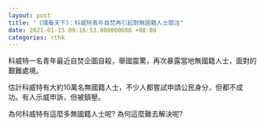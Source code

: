 ```yaml
---
layout: post
title: "《環看天下》：科威特青年自焚再引起對無國籍人士關注"
date: 2021-01-15 09:16:53.000000000 +08:00
categories: rthk
---
```


科威特一名青年最近自焚企圖自殺，舉國震驚，再次暴露當地無國籍人士，面對的艱難處境。

估計科威特有大約10萬名無國籍人士，不少人都嘗試申請公民身分，但都不成功。有人示威申訴，但被鎮壓。

為何科威特有這麼多無國籍人士呢? 為何這麼難去解決呢?
